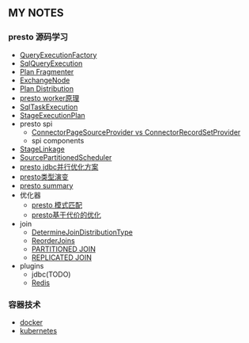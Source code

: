## MY NOTES

### presto 源码学习

* [QueryExecutionFactory](QueryExecutionFactory)
* [SqlQueryExecution](SqlQueryExecution)
* [Plan Fragmenter](PlanFragmenter)
* [ExchangeNode](ExchangeNode)
* [Plan Distribution](PlanDistribution)
* [presto worker原理](presto_worker.md)
* [SqlTaskExecution](SqlTaskExecution)
* [StageExecutionPlan](StageExecutionPlan)
* presto spi
  * [ConnectorPageSourceProvider vs ConnectorRecordSetProvider](presto_spi/ConnectorPageSourceProvider)
  * spi components
* [StageLinkage](StageLinkage)
* [SourcePartitionedScheduler](SourcePartitionedScheduler)
* [presto jdbc并行优化方案](presto_jdbc_Parallelism)
* [presto类型演变](presto_types)
* [presto summary](presto_summary)
* 优化器
  * [presto 模式匹配](presto_pattern_match)
  * [presto基于代价的优化](optimize/presto_cost)
* join
  * [DetermineJoinDistributionType](join/DetermineJoinDistributionType)
  * [ReorderJoins](join/ReorderJoins)
  * [PARTITIONED JOIN](join/presto_partitioned_join)
  * [REPLICATED JOIN](join/presto_replicated_join)
* plugins
  * jdbc(TODO)
  * [Redis](plugins/redis)

### 容器技术

* [docker](container/docker)
* [kubernetes](container/kubernetes)
